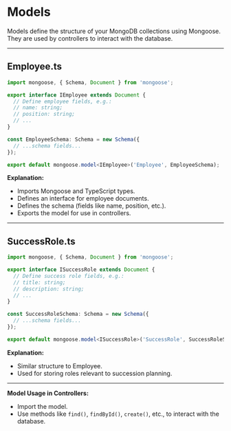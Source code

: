 # Models

Models define the structure of your MongoDB collections using Mongoose.  
They are used by controllers to interact with the database.

---

## Employee.ts

```typescript
import mongoose, { Schema, Document } from 'mongoose';

export interface IEmployee extends Document {
  // Define employee fields, e.g.:
  // name: string;
  // position: string;
  // ...
}

const EmployeeSchema: Schema = new Schema({
  // ...schema fields...
});

export default mongoose.model<IEmployee>('Employee', EmployeeSchema);
```

**Explanation:**
- Imports Mongoose and TypeScript types.
- Defines an interface for employee documents.
- Defines the schema (fields like name, position, etc.).
- Exports the model for use in controllers.

---

## SuccessRole.ts

```typescript
import mongoose, { Schema, Document } from 'mongoose';

export interface ISuccessRole extends Document {
  // Define success role fields, e.g.:
  // title: string;
  // description: string;
  // ...
}

const SuccessRoleSchema: Schema = new Schema({
  // ...schema fields...
});

export default mongoose.model<ISuccessRole>('SuccessRole', SuccessRoleSchema);
```

**Explanation:**
- Similar structure to Employee.
- Used for storing roles relevant to succession planning.

---

**Model Usage in Controllers:**
- Import the model.
- Use methods like `find()`, `findById()`, `create()`, etc., to interact with the database.